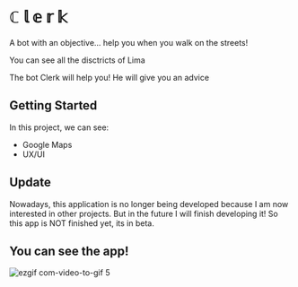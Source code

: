 # ℂ 𝕝 𝕖 𝕣 𝕜
A bot with an objective... help you when you walk on the streets!

You can see all the disctricts of Lima

The bot Clerk will help you! He will give you an advice

## Getting Started

In this project, we can see:

* Google Maps
* UX/UI

## Update

Nowadays, this application is no longer being developed because I am now interested in other projects. But in the future I will finish developing it! So this app is NOT finished yet, its in beta.

## You can see the app!

![ezgif com-video-to-gif 5](https://user-images.githubusercontent.com/20933322/34931466-f45186b8-f99c-11e7-8eda-5143fce3985b.gif)
